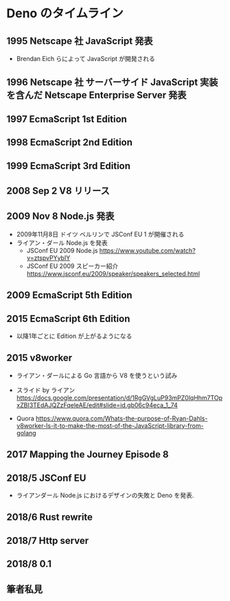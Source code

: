 # Deno のタイムライン

## 1995 Netscape 社 JavaScript 発表

- Brendan Eich らによって JavaScript が開発される

## 1996 Netscape 社 サーバーサイド JavaScript 実装を含んだ Netscape Enterprise Server 発表

## 1997 EcmaScript 1st Edition
## 1998 EcmaScript 2nd Edition
## 1999 EcmaScript 3rd Edition

## 2008 Sep 2 V8 リリース

## 2009 Nov 8 Node.js 発表

- 2009年11月8日 ドイツ ベルリンで JSConf EU 1 が開催される
- ライアン・ダール Node.js を発表
  - JSConf EU 2009 Node.js https://www.youtube.com/watch?v=ztspvPYybIY
  - JSConf EU 2009 スピーカー紹介 https://www.jsconf.eu/2009/speaker/speakers_selected.html

## 2009 EcmaScript 5th Edition

## 2015 EcmaScript 6th Edition

- 以降1年ごとに Edition が上がるようになる

## 2015 v8worker

- ライアン・ダールによる Go 言語から V8 を使うという試み

- スライド by ライアン https://docs.google.com/presentation/d/1RgGVgLuP93mPZ0lqHhm7TOpxZBI3TEdAJQZzFqeleAE/edit#slide=id.gb06c94eca_1_74
- Quora https://www.quora.com/Whats-the-purpose-of-Ryan-Dahls-v8worker-Is-it-to-make-the-most-of-the-JavaScript-library-from-golang

## 2017 Mapping the Journey Episode 8

## 2018/5 JSConf EU

- ライアンダール Node.js におけるデザインの失敗と Deno を発表.

## 2018/6 Rust rewrite

## 2018/7 Http server

## 2018/8 0.1

## 筆者私見
